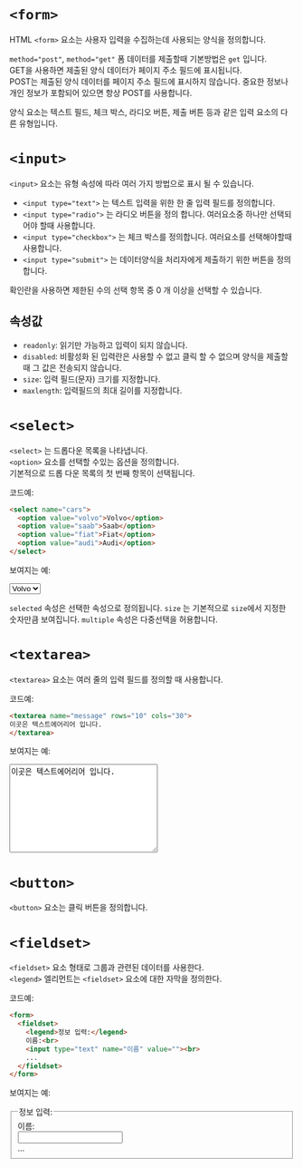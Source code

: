 # `<form>`
HTML `<form>` 요소는 사용자 입력을 수집하는데 사용되는 양식을 정의합니다.  

`method="post"`, `method="get"` 폼 데이터를 제출할때 기본방법은 `get` 입니다.  
GET을 사용하면 제출된 양식 데이터가 페이지 주소 필드에 표시됩니다.  
POST는 제출된 양식 데이터를 페이지 주소 필드에 표시하지 않습니다. 중요한 정보나 개인 정보가 포함되어 있으면 항상 POST를 사용합니다. 

양식 요소는 텍스트 필드, 체크 박스, 라디오 버튼, 제출 버튼 등과 같은 입력 요소의 다른 유형입니다.

# `<input>`
`<input>` 요소는 유형 속성에 따라 여러 가지 방법으로 표시 될 수 있습니다.


- `<input type="text">` 는 텍스트 입력을 위한 한 줄 입력 필드를 정의합니다.
- `<input type="radio">` 는 라디오 버튼을 정의 합니다. 여러요소중 하나만 선택되어야 할때 사용합니다.
- `<input type="checkbox">` 는 체크 박스를 정의합니다. 여러요소를 선택해야할때 사용합니다.
- `<input type="submit">` 는 데이터양식을 처리자에게 제출하기 위한 버튼을 정의합니다.

확인란을 사용하면 제한된 수의 선택 항목 중 0 개 이상을 선택할 수 있습니다.

## 속성값

- `readonly`: 읽기만 가능하고 입력이 되지 않습니다.
- `disabled`: 비활성화 된 입력란은 사용할 수 없고 클릭 할 수 없으며 양식을 제출할 때 그 값은 전송되지 않습니다.
- `size`: 입력 필드(문자) 크기를 지정합니다.
- `maxlength`: 입력필드의 최대 길이를 지정합니다.



# `<select>`

`<select>` 는 드롭다운 목록을 나타냅니다.  
`<option>` 요소를 선택할 수있는 옵션을 정의합니다.  
기본적으로 드롭 다운 목록의 첫 번째 항목이 선택됩니다.

코드예:
```html
<select name="cars">
  <option value="volvo">Volvo</option>
  <option value="saab">Saab</option>
  <option value="fiat">Fiat</option>
  <option value="audi">Audi</option>
</select>
```

보여지는 예:

<select name="cars">
  <option value="volvo">Volvo</option>
  <option value="saab">Saab</option>
  <option value="fiat">Fiat</option>
  <option value="audi">Audi</option>
</select>

`selected` 속성은 선택한 속성으로 정의됩니다.
`size` 는 기본적으로 `size`에서 지정한 숫자만큼 보여집니다.
`multiple` 속성은 다중선택을 허용합니다.


# `<textarea>`
`<textarea>` 요소는 여러 줄의 입력 필드를 정의할 때 사용합니다.

코드예:
```html
<textarea name="message" rows="10" cols="30">
이곳은 텍스트에어리어 입니다.
</textarea>
```

보여지는 예:

<textarea name="message" rows="10" cols="30">
이곳은 텍스트에어리어 입니다.
</textarea>


# `<button>`
`<button>` 요소는 클릭 버튼을 정의합니다.



# `<fieldset>`
`<fieldset>` 요소 형태로 그룹과 관련된 데이터를 사용한다.  
`<legend>` 엘리먼트는 `<fieldset>` 요소에 대한 자막을 정의한다.

코드예:
```html
<form>
  <fieldset>
    <legend>정보 입력:</legend>
    이름:<br>
    <input type="text" name="이름" value=""><br>
    ...
  </fieldset>
</form>
```

보여지는 예:

<form>
  <fieldset>
    <legend>정보 입력:</legend>
    이름:<br>
    <input type="text" name="이름" value=""><br>
    ...
  </fieldset>
</form>

